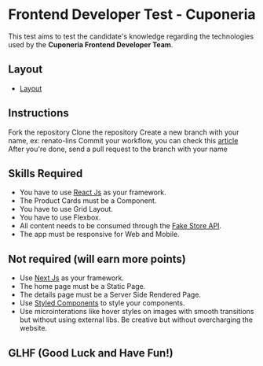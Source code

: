 # Frontend Developer Test - Cuponeria

This test aims to test the candidate's knowledge regarding the technologies used by the **Cuponeria Frontend Developer Team**.

## Layout

- [Layout](https://www.figma.com/file/CjWJWkhU0eYmwVlUaPs4A0/nike-website-denion?node-id=0%3A1)

## Instructions

Fork the repository
Clone the repository
Create a new branch with your name, ex: renato-lins
Commit your workflow, you can check this [article](https://medium.com/@rafael.oliveira/como-escrever-boas-mensagens-de-commit-9f8fe852155a)
After you're done, send a pull request to the branch with your name

## Skills Required

- You have to use [React Js](https://pt-br.reactjs.org/)	as your framework.
- The Product Cards must be a Component.
- You have to use Grid Layout.
- You have to use Flexbox.
- All content needs to be consumed through the [Fake Store API](https://fakestoreapi.com/).
- The app must be responsive for Web and Mobile.

## Not required (will earn more points)

- Use [Next Js](https://nextjs.org/) as your framework.
- The home page must be a Static Page.
- The details page must be a Server Side Rendered Page.
- Use [Styled Components](https://styled-components.com/) to style your components.
- Use microinterations like hover styles on images with smooth transitions but without using external libs. Be creative but without overcharging the website.

## GLHF (Good Luck and Have Fun!)
